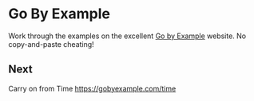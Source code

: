
# Go By Example

Work through the examples on the excellent [Go by Example](https://gobyexample.com/)
website. No copy-and-paste cheating!


## Next

Carry on from Time
https://gobyexample.com/time
